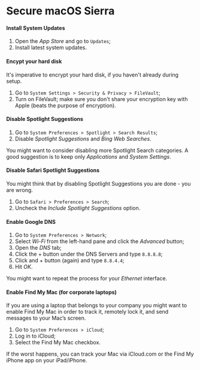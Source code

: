 # Secure macOS Sierra

#### Install System Updates

1. Open the _App Store_ and go to `Updates`;
2. Install latest system updates.

#### Encypt your hard disk

It's imperative to encrypt your hard disk, if you haven't already during setup.

1. Go to `System Settings > Security & Privacy > FileVault`;
2. Turn on FileVault; make sure you don't share your encryption key with Apple (beats the purpose of encryption).

#### Disable Spotlight Suggestions
  
1. Go to `System Preferences > Spotlight > Search Results`;
2. Disable _Spotlight Suggestions_ and _Bing Web Searches_.
    
You might want to consider disabling more Spotlight Search categories. A good suggestion is to keep only _Applications_ and _System Settings_.

#### Disable Safari Spotlight Suggestions
  
You might think that by disabling Spotlight Suggestions you are done  - you are wrong.
  
1. Go to `Safari > Preferences > Search`;
2. Uncheck the _Include Spotlight Suggestions_ option.

#### Enable Google DNS
  
1. Go to `System Preferences > Network`;
2. Select _Wi-Fi_ from the left-hand pane and click the _Advanced_ button;
3. Open the _DNS_ tab;
4. Click the + button under the DNS Servers and type `8.8.8.8`;
5. Click and + button (again) and type `8.8.4.4`;
6. Hit _OK_.
  
You might want to repeat the process for your _Ethernet_ interface.

#### Enable Find My Mac (for corporate laptops)

If you are using a laptop that belongs to your company you might want to enable Find My Mac in order to track it, remotely lock it, and send messages to your Mac’s screen.

1. Go to `System Preferences > iCloud`;
2. Log in to iCloud;
3. Select the Find My Mac checkbox.

If the worst happens, you can track your Mac via iCloud.com or the Find My iPhone app on your iPad/iPhone.
